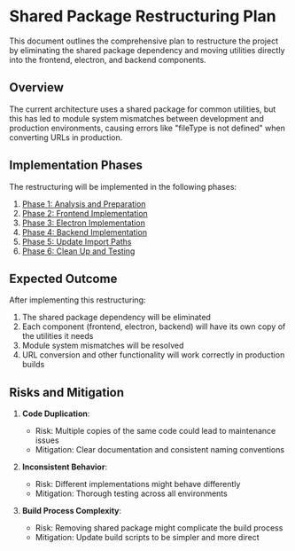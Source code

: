 # Shared Package Restructuring Plan

This document outlines the comprehensive plan to restructure the project by eliminating the shared package dependency and moving utilities directly into the frontend, electron, and backend components.

## Overview

The current architecture uses a shared package for common utilities, but this has led to module system mismatches between development and production environments, causing errors like "fileType is not defined" when converting URLs in production.

## Implementation Phases

The restructuring will be implemented in the following phases:

1. [Phase 1: Analysis and Preparation](./shared-restructuring-phase1.md)
2. [Phase 2: Frontend Implementation](./shared-restructuring-phase2.md)
3. [Phase 3: Electron Implementation](./shared-restructuring-phase3.md)
4. [Phase 4: Backend Implementation](./shared-restructuring-phase4.md)
5. [Phase 5: Update Import Paths](./shared-restructuring-phase5.md)
6. [Phase 6: Clean Up and Testing](./shared-restructuring-phase6.md)

## Expected Outcome

After implementing this restructuring:

1. The shared package dependency will be eliminated
2. Each component (frontend, electron, backend) will have its own copy of the utilities it needs
3. Module system mismatches will be resolved
4. URL conversion and other functionality will work correctly in production builds

## Risks and Mitigation

1. **Code Duplication**:
   - Risk: Multiple copies of the same code could lead to maintenance issues
   - Mitigation: Clear documentation and consistent naming conventions

2. **Inconsistent Behavior**:
   - Risk: Different implementations might behave differently
   - Mitigation: Thorough testing across all environments

3. **Build Process Complexity**:
   - Risk: Removing shared package might complicate the build process
   - Mitigation: Update build scripts to be simpler and more direct